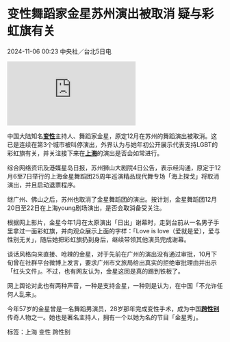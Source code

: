 # 变性舞蹈家金星苏州演出被取消 疑与彩虹旗有关

2024-11-06 00:23 中央社／台北5日电

![金星在个人微博发文称，「我只做自己，我只代表自己；我永远都是金星，与性别无关！」（取材自金星个人微博）](https://pgw.udn.com.tw/gw/photo.php?u=https://uc.udn.com.tw/photo/wj/realtime/2024/10/24/30775250.jpg&x=0&y=0&sw=0&sh=0&sl=W&fw=800&exp=3600&w=930)

中国大陆知名[**变性**](https://udn.com/search/tagging/2/变性)主持人、舞蹈家金星，原定12月在苏州的舞蹈演出被取消。这已是连续在第3个城市被叫停演出，外界认为与她年初公开展示代表支持LGBT的彩虹旗有关，并关注接下来在[**上海**](https://udn.com/search/tagging/2/上海)的演出是否会如常进行。

综合网络资讯及港媒星岛日报，苏州狮山大剧院4日公告，表示经沟通，原定于12月6至7日举行的上海金星舞蹈团25周年巡演精品现代舞专场「海上探戈」将取消演出，并且启动退票程序。

继广州、佛山之后，苏州也取消了金星舞蹈团的演出。按计划，金星舞蹈团12月20日至22日在上海young剧场演出，是否会取消备受关注。

根据网上影片，金星今年1月在太原演出「日出」谢幕时，走到台前从一名男子手里拿过一面彩虹旗，并向观众展示上面的字样：「Love is love（爱就是爱），爱与性别无关」，随后她把彩虹旗扔到身后，继续带领其他演员完成谢幕。

谈话风格向来直接、呛辣的金星，对于先前在广州的演出没有通过审批，10月下旬曾在社群平台微博上发言，要求广州市文旅局给出真实的拒绝审批理由并出示「红头文件」。不过，也有网友认为，金星这回是真的踢到铁板了。

网上舆论对此也有两种声音，一种是支持金星，一种则是认为，在中国「不允许任何人乱来」。

今年57岁的金星曾是一名舞蹈男演员，28岁那年完成变性手术，成为中国[**跨性别**](https://udn.com/search/tagging/2/跨性别)传奇人物之一。她也是著名主持人，拥有一个以她为名的节目「金星秀」。

标签：上海 变性 跨性别